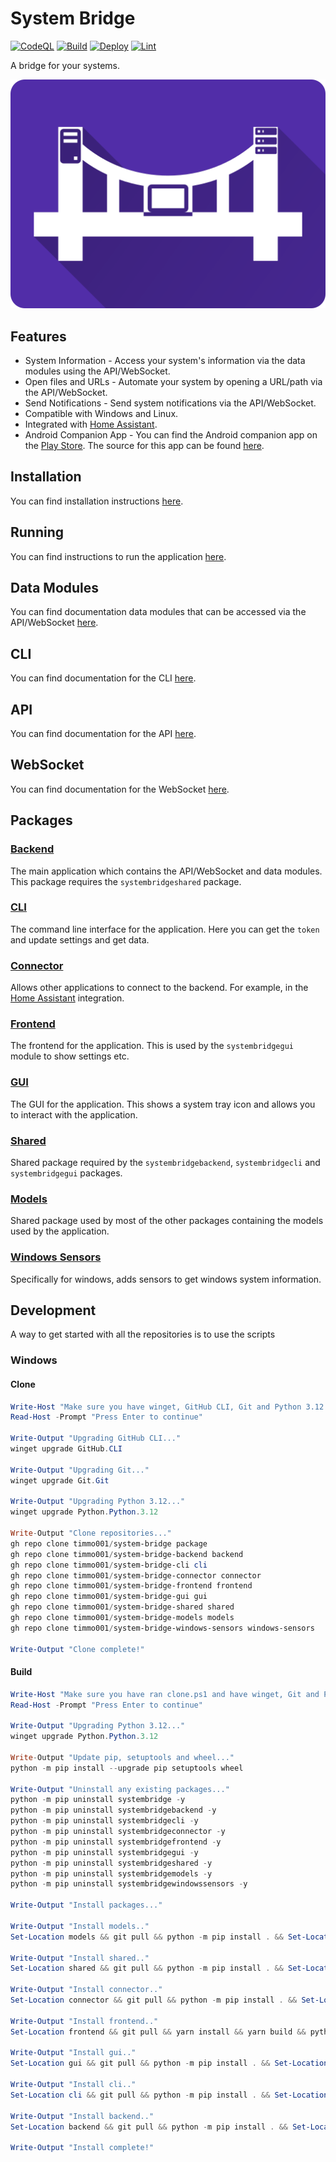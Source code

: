 # System Bridge

[![CodeQL](https://github.com/timmo001/system-bridge/actions/workflows/codeql.yml/badge.svg)](https://github.com/timmo001/system-bridge/actions/workflows/codeql.yml)
[![Build](https://github.com/timmo001/system-bridge/actions/workflows/build-container.yml/badge.svg)](https://github.com/timmo001/system-bridge/actions/workflows/build-container.yml)
[![Deploy](https://github.com/timmo001/system-bridge/actions/workflows/deploy.yml/badge.svg)](https://github.com/timmo001/system-bridge/actions/workflows/deploy.yml)
[![Lint](https://github.com/timmo001/system-bridge/actions/workflows/lint.yml/badge.svg)](https://github.com/timmo001/system-bridge/actions/workflows/lint.yml)

A bridge for your systems.

![Logo](./resources/system-bridge-rect.png)

## Features

- System Information - Access your system's information via the data modules using the API/WebSocket.
- Open files and URLs - Automate your system by opening a URL/path via the API/WebSocket.
- Send Notifications - Send system notifications via the API/WebSocket.
- Compatible with Windows and Linux.
- Integrated with [Home Assistant](https://www.home-assistant.io/integrations/system_bridge).
- Android Companion App - You can find the Android companion app on the [Play Store](https://play.google.com/store/apps/details?id=dev.timmo.systembridge). The source for this app can be found [here](https://github.com/timmo001/system-bridge-android-companion).

## Installation

You can find installation instructions [here](https://system-bridge.timmo.dev/docs/install).

## Running

You can find instructions to run the application [here](https://system-bridge.timmo.dev/docs/running).

## Data Modules

You can find documentation data modules that can be accessed via the API/WebSocket [here](https://system-bridge.timmo.dev/#modules).

## CLI

You can find documentation for the CLI [here](https://system-bridge.timmo.dev/docs/cli).

## API

You can find documentation for the API [here](https://system-bridge.timmo.dev/docs/api/data).

## WebSocket

You can find documentation for the WebSocket [here](https://system-bridge.timmo.dev/docs/websocket/data-get).

## Packages

### [Backend](https://github.com/timmo001/system-bridge-backend)

The main application which contains the API/WebSocket and data modules. This package requires the `systembridgeshared` package.

### [CLI](https://github.com/timmo001/system-bridge-cli)

The command line interface for the application. Here you can get the `token` and update settings and get data.

### [Connector](https://github.com/timmo001/system-bridge-connector)

Allows other applications to connect to the backend. For example, in the [Home Assistant](https://www.home-assistant.io/integrations/system_bridge) integration.

### [Frontend](https://github.com/timmo001/system-bridge-frontend)

The frontend for the application. This is used by the `systembridgegui` module to show settings etc.

### [GUI](https://github.com/timmo001/system-bridge-gui)

The GUI for the application. This shows a system tray icon and allows you to interact with the application.

### [Shared](https://github.com/timmo001/system-bridge-shared)

Shared package required by the `systembridgebackend`, `systembridgecli` and `systembridgegui` packages.

### [Models](https://github.com/timmo001/system-bridge-models)

Shared package used by most of the other packages containing the models used by the application.

### [Windows Sensors](https://github.com/timmo001/system-bridge-windows-sensors)

Specifically for windows, adds sensors to get windows system information.

## Development

A way to get started with all the repositories is to use the scripts

### Windows

#### Clone

```powershell
Write-Host "Make sure you have winget, GitHub CLI, Git and Python 3.12 installed before running this script!"
Read-Host -Prompt "Press Enter to continue"

Write-Output "Upgrading GitHub CLI..."
winget upgrade GitHub.CLI

Write-Output "Upgrading Git..."
winget upgrade Git.Git

Write-Output "Upgrading Python 3.12..."
winget upgrade Python.Python.3.12

Write-Output "Clone repositories..."
gh repo clone timmo001/system-bridge package
gh repo clone timmo001/system-bridge-backend backend
gh repo clone timmo001/system-bridge-cli cli
gh repo clone timmo001/system-bridge-connector connector
gh repo clone timmo001/system-bridge-frontend frontend
gh repo clone timmo001/system-bridge-gui gui
gh repo clone timmo001/system-bridge-shared shared
gh repo clone timmo001/system-bridge-models models
gh repo clone timmo001/system-bridge-windows-sensors windows-sensors

Write-Output "Clone complete!"
```

#### Build

```powershell
Write-Host "Make sure you have ran clone.ps1 and have winget, Git and Python 3.12 installed before running this script!"
Read-Host -Prompt "Press Enter to continue"

Write-Output "Upgrading Python 3.12..."
winget upgrade Python.Python.3.12

Write-Output "Update pip, setuptools and wheel..."
python -m pip install --upgrade pip setuptools wheel

Write-Output "Uninstall any existing packages..."
python -m pip uninstall systembridge -y
python -m pip uninstall systembridgebackend -y
python -m pip uninstall systembridgecli -y
python -m pip uninstall systembridgeconnector -y
python -m pip uninstall systembridgefrontend -y
python -m pip uninstall systembridgegui -y
python -m pip uninstall systembridgeshared -y
python -m pip uninstall systembridgemodels -y
python -m pip uninstall systembridgewindowssensors -y

Write-Output "Install packages..."

Write-Output "Install models.."
Set-Location models && git pull && python -m pip install . && Set-Location ..

Write-Output "Install shared.."
Set-Location shared && git pull && python -m pip install . && Set-Location ..

Write-Output "Install connector.."
Set-Location connector && git pull && python -m pip install . && Set-Location ..

Write-Output "Install frontend.."
Set-Location frontend && git pull && yarn install && yarn build && python -m pip install . && Set-Location ..

Write-Output "Install gui.."
Set-Location gui && git pull && python -m pip install . && Set-Location ..

Write-Output "Install cli.."
Set-Location cli && git pull && python -m pip install . && Set-Location ..

Write-Output "Install backend.."
Set-Location backend && git pull && python -m pip install . && Set-Location ..

Write-Output "Install complete!"
```
